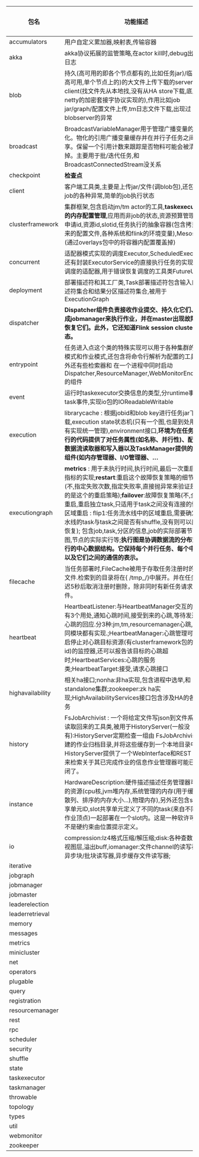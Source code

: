 | 包名             | 功能描述                                                     | 重点                                                  | 重要性 |
| ---------------- | ------------------------------------------------------------ | ------ | ------ |
| accumulators     | 用户自定义累加器,映射表,传输容器                             |                              |        |
| akka             | akka协议拓展的监管策略,在actor kill时,debug出停止日志        |     |        |
| blob             | 持久(高可用的即各个节点都有的,比如任务jar)/临时(非高可用,单个节点上的)的大文件上传下载的server和client(找文件先从本地找,没有从HA store下载,底层是netty的加密套接字协议实现的),作用比如job jar/graph/配置文件上传,tm日志文件下载,出现过blobserver的异常 | ssl,netty |        |
| broadcast        | BroadcastVariableManager用于管理广播变量的具体化。物化的引用广播变量缓存并在并行子任务之间共享。保留一个引用计数来跟踪是否物料可能会被清理掉。主要用于批/迭代任务,和BroadcastConnectedStream没关系 |  |        |
| checkpoint       | **检查点**                                                   |                                                        | √      |
| client           | 客户端工具类,主要是上传jar/文件(调blob包),还包含job的各种异常,简单的job执行状态 |  |        |
| clusterframework | 集群框架,包含启动jm/tm actor的工具,**taskexecutor的内存配置管理**,应用而非job的状态,资源预算管理器,申请id,资源id,slotid,任务执行的抽象容器(包含拷贝进来的配置文件,各种系统和flink的环境变量),Mesos特有(通过overlays包中的将容器内配置覆盖掉) |  | √      |
| concurrent       | 适配器模式实现的调度Executor,ScheduledExecutor,还有封装ExecutorService的直接执行任务的实现,akka调度的适配器,用于错误恢复调度的工具类FutureUtils | 适配器模式,akka |        |
| deployment       | 部署描述符和其工厂类,Task部署描述符包含输入口描述符集合和结果分区描述符集合,被用于ExecutionGraph |  |        |
| dispatcher       | **Dispatcher组件负责接收作业提交、持久化它们、生成jobmanager来执行作业，并在master出现故障时恢复它们。此外，它还知道Flink session cluster的状态。** |                                                              | √ |
| entrypoint       | 任务进入点这个类的特殊实现可以用于各种集群的会话模式和作业模式,还包含将命令行解析为配置的工具,另外还有些检索器和 在一个进程中同时启动 Dispatcher,ResourceManager,WebMonitorEndpoint的组件 | 模板模式 | √ |
| event       | 运行时taskexecutor交换信息的类型,分runtime事件和task事件,实现io包的IOReadableWritable |                                                              |        |
| execution       | librarycache : 根据jobid和blob key进行任务jar下载,execution state状态机(只有一个图,也是到处用,没有实现统一管理),environment接口,**环境为在任务中执行的代码提供了对任务属性(如名称、并行性)、配置、数据流读取器和写入器以及TaskManager提供的各种组件(如内存管理器、I/O管理器、…** | environment和状态机 |        |
| executiongraph       | **metrics** : 用于未执行时间,执行时间,最后一次重启时间指标的实现;**restart**:重启这个故障恢复策略的细节策略(不,指定失败次数,指定失败率,直接抛异常来验证是否用的是这个的重启策略);**failover**:故障恢复策略(不,全量重启,重启独立task,只适用于task之间没有连接的情况,区域重启 : flip1:任务流水线中的区域重启,需要确定流水线的task与task之间是否有shuffle,没有则可以部分恢复); 包含job,task,分区的信息,job的实际部署节点,边,图,节点的实际实行等;**执行图是协调数据流的分布式执行的中心数据结构。它保持每个并行任务、每个中间流以及它们之间的通信的表示。** |                                                              | √ |
| filecache       | 当任务部署时,FileCache被用于存取任务注册时的缓存文件.检索到的目录将在{ <system-tmp-dir>/tmp_<jobID>/}中展开。并在任务延迟5秒后取消注册时删除，除非同时有新任务请求该文件。 |                                                              |        |
| heartbeat       | HeartbeatListener:与HeartbeatManager交互的接口,有3个用处,通知心跳时间,接受到来的心跳,等待发送的心跳的回应.分3种:jm,tm,resourcemanager心跳,在不同模块都有实现.;HeartbeatManager:心跳管理可以开启停止对心跳目标资源(有clusterframework包的资源id)的监控器,还可以报告该目标的心跳超时;HeartbeatServices:心跳的服务类;HeartbeatTarget:接受,请求心跳接口 |                                                              |        |
| highavailability       | 相关ha接口;nonha:非ha实现,包含进程中选举,和standalone集群;zookeeper:zk ha实现;HighAvailabilityServices接口包含涉及HA的各种服务 | zk实现ha和几种ha的实现方式 | √      |
| history       | FsJobArchivist : 一个将给定文件写json到文件系统并读取回来的工具类,被用于HistoryServer(一般没有):HistoryServer定期检查一组由 FsJobArchivist创建的作业归档目录,并将这些缓存到一个本地目录中。HistoryServer提供了一个WebInterface和REST API来检索关于其已完成作业的信息作业管理器可能已经关闭了。 |                                                              |        |
| instance       | HardwareDescription:硬件描述描述任务管理器可用的资源(cpu核,jvm堆内存,系统管理的内存(用于缓存、散列、排序的内存大小...),物理内存),另外还包含slot共享单元ID,slot共享单元定义了不同的task(来自不同的作业顶点)一起部署在一个slot内。这是一种软许可，而不是硬约束由位置提示定义。 |                                                              |        |
| io       | compression:lz4格式压缩/解压缩;disk:各种查数据的视图层,溢出buff,iomanager:文件channel的读写视图,异步块/批块读写器,异步缓存文件读写器; |                                                              | √ |
| iterative       |  |                                                              |        |
| jobgraph       |                                                              |                                                              |        |
| jobmanager       |                                                              |                                                              |        |
| jobmaster       |                                                              |                                                              |        |
| leaderelection       |                                                              |                                                              |        |
| leaderretrieval       |                                                              |                                                              |        |
| memory       |                                                              |                                                              |        |
| messages       |                                                              |                                                              |        |
| metrics       |                                                              |                                                              |        |
| minicluster       |                                                              |                                                              |        |
| net       |                                                              |                                                              |        |
| operators       |                                                              |                                                              |        |
| plugable       |                                                              |                                                              |        |
| query       |                                                              |                                                              |        |
| registration       |                                                              |                                                              |        |
| resourcemanager       |                                                              |                                                              |        |
| rest       |                                                              |                                                              |        |
| rpc       |                                                              |                                                              |        |
| scheduler       |                                                              |                                                              |        |
| security       |                                                              |                                                              |        |
| shuffle       |                                                              |                                                              |        |
| state       |                                                              |                                                              |        |
| taskexecutor       |                                                              |                                                              |        |
| taskmanager       |                                                              |                                                              |        |
| throwable       |                                                              |                                                              |        |
| topology       |                                                              |                                                              |        |
| types       |                                                              |                                                              |        |
| util       |                                                              |                                                              |        |
| webmonitor       |                                                              |                                                              |        |
| zookeeper       |                                                              |                                                              |        |

